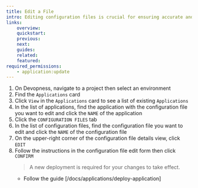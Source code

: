 ```yaml
---
title: Edit a File
intro: Editing configuration files is crucial for ensuring accurate and up-to-date information is included in the resource deployment process, as needed.
links:
    overview:
    quickstart:
    previous:
    next:
    guides:
    related:
    featured:
required_permissions:
    - application:update
---
```


1. On Devopness, navigate to a project then select an environment
1. Find the `Applications` card
1. Click `View` in the `Applications` card to see a list of existing `Applications`
1. In the list of applications, find the application with the configuration file you want to edit and click the `NAME` of the application
1. Click the `CONFIGURATION FILES` tab
1. In the list of configuration files, find the configuration file you want to edit and click the `NAME` of the configuration file
1. On the upper-right corner of the configuration file details view, click `EDIT`
1. Follow the instructions in the configuration file edit form then click `CONFIRM`
    > A new deployment is required for your changes to take effect.
      - Follow the guide [/docs/applications/deploy-application]
